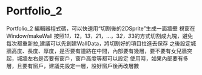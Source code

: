 
# Portfolio_2
 Portfolio_2
編輯器程式碼，可以快速用“切割後的2DSprite”生成一面牆壁
視窗在Window/makeWall
按照1*1，1*2，1*3，2*1，…，3*2，3*3的方式切割成九塊，避免每次都重新拉,建議可以先創建WallData，將切割好的項目拉進去保存
之後設定城牆高度、長度、厚度，是否要有道路在中間，內部要有幾層，要不要有女兒牆突起，城牆左右是否要有窗戶，窗戶高度等都可以設定
使用時，如果內部要有多層，且要有窗戶，建議先設定一層，設好窗戶後再改層數
